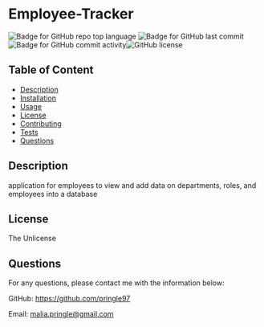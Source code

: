 

  # Employee-Tracker

  ![Badge for GitHub repo top language](https://img.shields.io/github/languages/top/pringle97/https://github.com/pringle97/Employee-Tracker?style=flat&logo=appveyor) ![Badge for GitHub last commit](https://img.shields.io/github/last-commit/pringle97/https://github.com/pringle97/Employee-Tracker?style=flat&logo=appveyor) ![Badge for GitHub commit activity](https://img.shields.io/github/commit-activity/w/pringle97/https://github.com/pringle97/Employee-Tracker?color=purple)![GitHub license](https://img.shields.io/badge/license-TheUnlicense-blue.svg)


  ## Table of Content

  - [Description](#description)
  - [Installation](#installation)
  - [Usage](#usage)
  - [License](#license)
  - [Contributing](#contributing)
  - [Tests](#tests)
  - [Questions](#questions)


  ## Description
  application for employees to view and add data on departments, roles, and employees into a database

  ## License

  The Unlicense

  ## Questions

  For any questions, please contact me with the information below:

  GitHub: https://github.com/pringle97

  Email: malia.pringle@gmail.com

